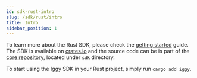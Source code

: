 ```yaml
---
id: sdk-rust-intro
slug: /sdk/rust/intro
title: Intro
sidebar_position: 1
---
```


To learn more about the Rust SDK, please check the [getting started](/docs/introduction/getting-started) guide. The SDK is available on [crates.io](https://crates.io/crates/iggy) and the source code can be is part of the [core repository](https://github.com/apache/iggy/), located under `sdk` directory.

To start using the Iggy SDK in your Rust project, simply run `cargo add iggy`.
